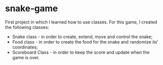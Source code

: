 # snake-game
First project in which I learned how to use classes.
For this game, I created the following classes:
  - Snake class - in order to create, extend, move and control the snake;
  - Food class - in order to create the food for the snake and randomize its' coordinates;
  - Scoreboard Class - in order to keep the score and update when the game is over.
